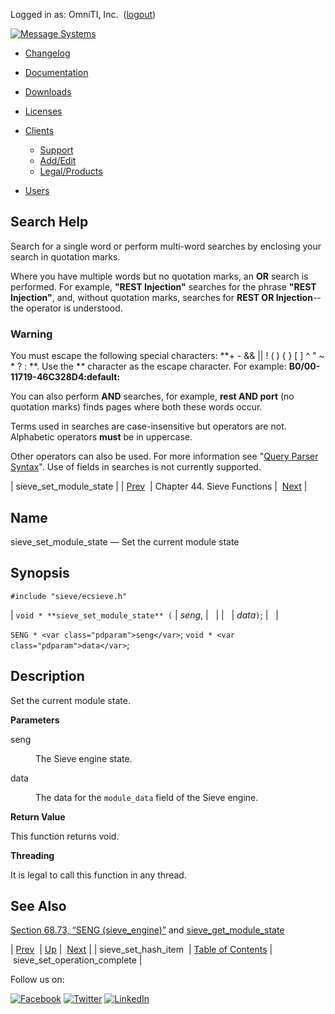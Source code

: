Logged in as: OmniTI, Inc.  ([logout](https://support.messagesystems.com/logout.php))

[![Message Systems](https://support.messagesystems.com/images/ms-white205.png)](https://support.messagesystems.com/start.php) 

*   [Changelog](https://support.messagesystems.com/start.php?show=changelog)
*   [Documentation](https://support.messagesystems.com/docs/)
*   [Downloads](https://support.messagesystems.com/start.php)

*   [Licenses](https://support.messagesystems.com/license_summary.php)
*   <a href="">Clients</a>
    *   [Support](https://support.messagesystems.com/cs.php)
    *   [Add/Edit](https://support.messagesystems.com/edit_client.php)
    *   [Legal/Products](https://support.messagesystems.com/edit_products.php)
*   [Users](https://support.messagesystems.com/edit_customer.php)

## Search Help

Search for a single word or perform multi-word searches by enclosing your search in quotation marks.

Where you have multiple words but no quotation marks, an **OR** search is performed. For example, **"REST Injection"** searches for the phrase **"REST Injection"**, and, without quotation marks, searches for **REST OR Injection**--the operator is understood.

### Warning

You must escape the following special characters: **+ - && || ! ( ) { } [ ] ^ " ~ * ? : \**. Use the **\** character as the escape character. For example: **B0/00-11719-46C328D4\:default\:**

You can also perform **AND** searches, for example, **rest AND port** (no quotation marks) finds pages where both these words occur.

Terms used in searches are case-insensitive but operators are not. Alphabetic operators **must** be in uppercase.

Other operators can also be used. For more information see "[Query Parser Syntax](https://lucene.apache.org/core/old_versioned_docs/versions/3_0_0/queryparsersyntax.html)". Use of fields in searches is not currently supported.

| sieve_set_module_state |
| [Prev](apis.sieve_set_hash_item.php)  | Chapter 44. Sieve Functions |  [Next](apis.sieve_set_operation_complete.php) |

<a name="apis.sieve_set_module_state"></a>
## Name

sieve_set_module_state — Set the current module state

## Synopsis

`#include "sieve/ecsieve.h"`

| `void * **sieve_set_module_state** (` | <var class="pdparam">seng</var>, |   |
|   | <var class="pdparam">data</var>`)`; |   |

`SENG * <var class="pdparam">seng</var>`;
`void * <var class="pdparam">data</var>`;<a name="idp33345136"></a>
## Description

Set the current module state.

**Parameters**

<dl class="variablelist">

<dt>seng</dt>

<dd>

The Sieve engine state.

</dd>

<dt>data</dt>

<dd>

The data for the `module_data` field of the Sieve engine.

</dd>

</dl>

**Return Value**

This function returns void.

**Threading**

It is legal to call this function in any thread.

<a name="idp33353408"></a>
## See Also

[Section 68.73, “SENG (sieve_engine)”](structs.seng.php "68.73. SENG (sieve_engine)") and [sieve_get_module_state](apis.sieve_get_module_state.php "sieve_get_module_state")

| [Prev](apis.sieve_set_hash_item.php)  | [Up](sieve.php) |  [Next](apis.sieve_set_operation_complete.php) |
| sieve_set_hash_item  | [Table of Contents](index.php) |  sieve_set_operation_complete |

Follow us on:

[![Facebook](https://support.messagesystems.com/images/icon-facebook.png)](http://www.facebook.com/messagesystems) [![Twitter](https://support.messagesystems.com/images/icon-twitter.png)](http://twitter.com/#!/MessageSystems) [![LinkedIn](https://support.messagesystems.com/images/icon-linkedin.png)](http://www.linkedin.com/company/message-systems)
